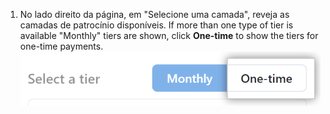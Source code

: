 1. No lado direito da página, em "Selecione uma camada", reveja as camadas de patrocínio disponíveis. If more than one type of tier is available "Monthly" tiers are shown, click **One-time** to show the tiers for one-time payments. ![Show "One-time" tiers](/assets/images/help/sponsors/show-one-time-tiers.png)
